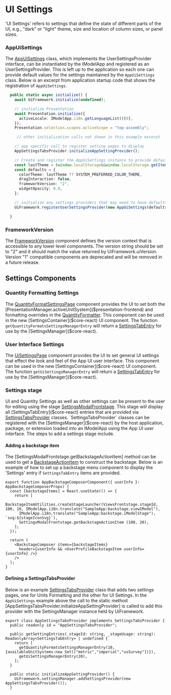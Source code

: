 # UI Settings

'UI Settings' refers to settings that define the state of different parts of the UI, e.g., "dark" or "light" theme, size and location of column sizes, or panel sizes.

### AppUiSettings

The [AppUiSettings]($appui-react) class, which implements the UserSettingsProvider interface, can be instantiated by the IModelApp and registered as an UserSettingsProvider. This is left up to the application so each one can provide default values for the settings maintained by the `AppUiSettings` class. Below is an excerpt from application startup code that shows the registration of `AppUiSettings`.

```ts
  public static async initialize() {
    await UiFramework.initialize(undefined);

    // initialize Presentation
    await Presentation.initialize({
      activeLocale: IModelApp.i18n.getLanguageList()[0],
    });
    Presentation.selection.scopes.activeScope = "top-assembly";

     // other initialization calls not shown in this example excerpt

    // app specific call to register setting pages to display
    AppSettingsTabsProvider.initializeAppSettingProvider();

    // Create and register the AppUiSettings instance to provide default for ui settings in Redux store
    const lastTheme = (window.localStorage&&window.localStorage.getItem("uifw:defaultTheme"))??SYSTEM_PREFERRED_COLOR_THEME;
    const defaults = {
      colorTheme: lastTheme ?? SYSTEM_PREFERRED_COLOR_THEME,
      dragInteraction: false,
      frameworkVersion: "2",
      widgetOpacity: 0.8,
    };

    // initialize any settings providers that may need to have defaults set by iModelApp
    UiFramework.registerUserSettingsProvider(new AppUiSettings(defaults));

  }
```

### FrameworkVersion

The [FrameworkVersion]($appui-react) component defines the version context that is accessible to any lower level components. The version string should be set to "2" and it should match the value returned by UiFramework.uiVersion. Version "1" compatible components are deprecated and will be removed in a future release.

## Settings Components

### Quantity Formatting Settings

  The [QuantityFormatSettingsPage]($appui-react) component provides the UI to set both the [PresentationManager.activeUnitSystem]($presentation-frontend) and formatting overrides in the [QuantityFormatter]($frontend). This component can be used in the new [SettingsContainer]($core-react) UI component. The function `getQuantityFormatsSettingsManagerEntry` will return a [SettingsTabEntry]($core-react) for use by the [SettingsManager]($core-react).

### User Interface Settings

  The [UiSettingsPage]($appui-react) component provides the UI to set general UI settings that effect the look and feel of the App UI user interface. This component can be used in the new [SettingsContainer]($core-react) UI component. The function `getUiSettingsManagerEntry` will return a [SettingsTabEntry]($core-react) for use by the [SettingsManager]($core-react).

### Settings stage

UI and Quantity Settings as well as other settings can be present to the user for editing using the stage [SettingsModalFrontstage]($appui-react). This stage will display all [SettingsTabEntry]($core-react) entries that are provided via [SettingsTabsProvider]($core-react) classes. `SettingsTabsProvider` classes can be registered with the [SettingsManager]($core-react) by the host application, package, or extension loaded into an IModelApp using the App UI user interface. The steps to add a settings stage include.

#### Adding a backstage item

The [SettingsModalFrontstage.getBackstageActionItem] method can be used to get a [BackstageActionItem]($appui-abstract) to construct the backstage. Below is an example of how to set up a backstage menu component to display the 'Settings' entry if `SettingsTabEntry` items are provided.

```tsx
export function AppBackstageComposerComponent({ userInfo }: AppBackstageComposerProps) {
  const [backstageItems] = React.useState(() => {
    return [
      BackstageItemUtilities.createStageLauncher(ViewsFrontstage.stageId, 100, 10, IModelApp.i18n.translate("SampleApp:backstage.viewIModel"),
      IModelApp.i18n.translate("SampleApp:backstage.iModelStage"), `svg:${stageIconSvg}`),
      SettingsModalFrontstage.getBackstageActionItem (100, 20),
    ];
  });

  return (
    <BackstageComposer items={backstageItems}
      header={userInfo && <UserProfileBackstageItem userInfo={userInfo} />}
    />
  );
}
```

#### Defining a SettingsTabsProvider

Below is an example [SettingsTabsProvider]($core-react) class that adds two settings pages, one for Units Formatting and the other for UI Settings. In the `AppUiSettings` example above the call to the static method [AppSettingsTabsProvider.initializeAppSettingProvider] is called to add this provider with the SettingsManager instance held by UiFramework.

```tsx
export class AppSettingsTabsProvider implements SettingsTabsProvider {
  public readonly id = "AppSettingsTabsProvider";

  public getSettingEntries(_stageId: string, _stageUsage: string): ReadonlyArray<SettingsTabEntry> | undefined {
    return [
      getQuantityFormatsSettingsManagerEntry(10, {availableUnitSystems:new Set(["metric","imperial","usSurvey"])}),
      getUiSettingsManagerEntry(20),
    ];
  }

  public static initializeAppSettingProvider() {
    UiFramework.settingsManager.addSettingsProvider(new AppSettingsTabsProvider());
  }
```

